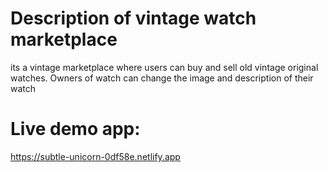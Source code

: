 # Description of vintage watch marketplace
its a vintage marketplace where users can buy and sell old vintage original watches. Owners of watch can change the image and description of their watch


# Live demo app:


https://subtle-unicorn-0df58e.netlify.app
